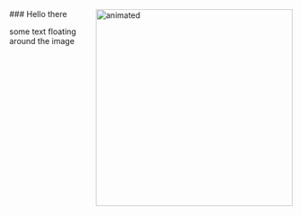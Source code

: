 <img src="https://media.giphy.com/media/IcZhFmufozDCij3p22/giphy.gif" align="right" width="350px" alt="animated"/>
### Hello there

some text floating around the image

<br clear="left"/>

<!--A "newline". This text doesn't float anymore, is left-aligned.-->

<!--
**d-dimos/d-dimos** is a ✨ _special_ ✨ repository because its `README.md` (this file) appears on your GitHub profile.

Here are some ideas to get you started:

- 🔭 I’m currently working on ...
- 🌱 I’m currently learning ...
- 👯 I’m looking to collaborate on ...
- 🤔 I’m looking for help with ...
- 💬 Ask me about ...
- 📫 How to reach me: ...
- 😄 Pronouns: ...
- ⚡ Fun fact: ...
-->
